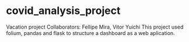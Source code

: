 # covid_analysis_project
Vacation project 
Collaborators: Fellipe Mira, Vitor Yuichi 
This project used folium, pandas and flask to structure a dashboard as a web aplication. 
